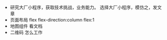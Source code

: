 - 研究大厂小程序，获取技术挑战，业务能力。
  选择大厂小程序，模仿之，发文章
- 页面布局
  flex flex-direction:column
  flex:1
- 地图组件
  看文档
- 二维码
  怎么工作